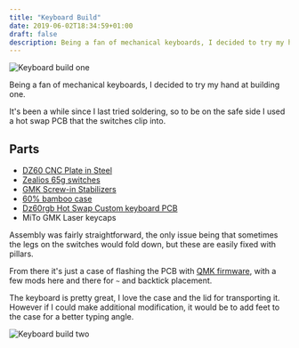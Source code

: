 ```yaml
---
title: "Keyboard Build"
date: 2019-06-02T18:34:59+01:00
draft: false
description: Being a fan of mechanical keyboards, I decided to try my hand at building one. 
---
```


![Keyboard build one](/projects/images/keyboard01.jpg)

Being a fan of mechanical keyboards, I decided to try my hand at building one. 

It's been a while since I last tried soldering, so to be on the safe side I used a hot swap PCB that the switches clip into. 

## Parts

- [DZ60 CNC Plate in Steel](https://kbdfans.cn/products/dz60-cnc-aluminum-plate?variant=2208864469005)
- [Zealios 65g switches](https://kbdfans.cn/products/switch-68-cherry-gateron-zealio?variant=28763603140656)
- [GMK Screw-in Stabilizers](https://kbdfans.cn/products/gmk-screw-in-stabilizers)
- [60% bamboo case](https://kbdfans.cn/products/60-bamboo-case)
- [Dz60rgb Hot Swap Custom keyboard PCB](https://kbdfans.cn/products/dz60rgb-hot-swap-custom-keyboard-pcb)
- MiTo GMK Laser keycaps

Assembly was fairly straightforward, the only issue being that sometimes the legs on the switches would fold down, but these are easily fixed with pillars.

From there it's just a case of flashing the PCB with [QMK firmware](https://config.qmk.fm/#/dztech/dz60rgb/LAYOUT), with a few mods here and there for `~` and backtick placement.

The keyboard is pretty great, I love the case and the lid for transporting it. However if I could make additional modification, it would be to add feet to the case for a better typing angle.

![Keyboard build two](/projects/images/keyboard02.jpg)